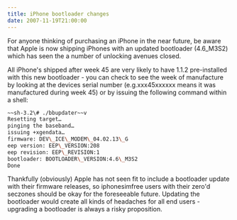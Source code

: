 ```yaml
---
title: iPhone bootloader changes
date: 2007-11-19T21:00:00
---
```


For anyone thinking of purchasing an iPhone in the near future, be aware
that Apple is now shipping iPhones with an updated bootloader
(4.6\_M3S2) which has seen the a number of unlocking avenues closed.

All iPhone's shipped after week 45 are very likely to have 1.1.2
pre-installed with this new bootloader - you can check to see the week
of manufacture by looking at the devices serial number (e.g.xxx45xxxxxx
means it was manufactured during week 45) or by issuing the following
command within a shell:

```bash
~~sh-3.2\# ./bbupdater~~v
Resetting target…
pinging the baseband…
issuing +xgendata…
firmware: DEV\_ICE\_MODEM\_04.02.13\_G
eep version: EEP\_VERSION:208
eep revision: EEP\_REVISION:1
bootloader: BOOTLOADER\_VERSION:4.6\_M3S2
Done
```

Thankfully (obviously) Apple has not seen fit to include a bootloader
update with their firmware releases, so iphonesimfree users with their
zero'd seczones should be okay for the foreseeable future. Updating the
bootloader would create all kinds of headaches for all end users -
upgrading a bootloader is always a risky proposition.
